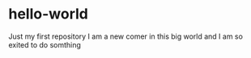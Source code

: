 # hello-world
Just my first repository
I am a new comer in this big world and I am so exited to do somthing
